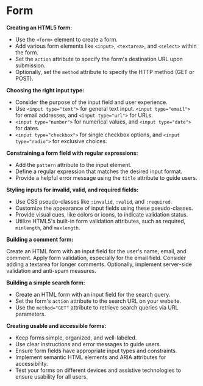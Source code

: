 # Form

**Creating an HTML5 form:**

- Use the `<form>` element to create a form.
- Add various form elements like `<input>`, `<textarea>`, and `<select>` within the form.
- Set the `action` attribute to specify the form's destination URL upon submission.
- Optionally, set the `method` attribute to specify the HTTP method (GET or POST).

**Choosing the right input type:**

- Consider the purpose of the input field and user experience.
- Use `<input type="text">` for general text input.
`<input type="email">` for email addresses, and `<input type="url">` for URLs.
- `<input type="number">` for numerical values, and `<input type="date">` for dates.
- `<input type="checkbox">` for single checkbox options, and `<input type="radio">` for exclusive choices.

**Constraining a form field with regular expressions:**

- Add the `pattern` attribute to the input element.
- Define a regular expression that matches the desired input format.
- Provide a helpful error message using the `title` attribute to guide users.

**Styling inputs for invalid, valid, and required fields:**

- Use CSS pseudo-classes like `:invalid`, `:valid`, and `:required`.
- Customize the appearance of input fields using these pseudo-classes.
- Provide visual cues, like colors or icons, to indicate validation status.
- Utilize HTML5's built-in form validation attributes, such as required, ``minlength``, and `maxlength`.

**Building a comment form:**

Create an HTML form with an input field for the user's name, email, and comment.
Apply form validation, especially for the email field.
Consider adding a textarea for longer comments.
Optionally, implement server-side validation and anti-spam measures.

**Building a simple search form:**

- Create an HTML form with an input field for the search query.
- Set the form's `action` attribute to the search URL on your website.
- Use the `method="GET"` attribute to retrieve search queries via URL parameters.

**Creating usable and accessible forms:**

- Keep forms simple, organized, and well-labeled.
- Use clear instructions and error messages to guide users.
- Ensure form fields have appropriate input types and constraints.
- Implement semantic HTML elements and ARIA attributes for accessibility.
- Test your forms on different devices and assistive technologies to ensure usability for all users.
